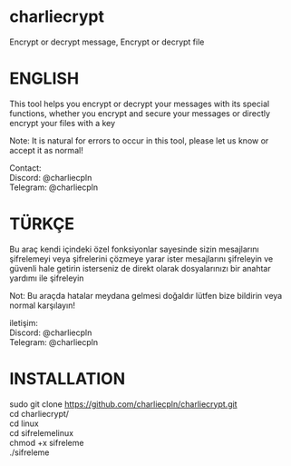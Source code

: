 # charliecrypt
Encrypt or decrypt message, Encrypt or decrypt file  

# ENGLISH
This tool helps you encrypt or decrypt your messages with its special functions, whether you encrypt and secure your messages or directly encrypt your files with a key  

Note: It is natural for errors to occur in this tool, please let us know or accept it as normal!  

Contact:  
  Discord: @charliecpln  
  Telegram: @charliecpln  

# TÜRKÇE
Bu araç kendi içindeki özel fonksiyonlar sayesinde sizin mesajlarını şifrelemeyi veya şifrelerini çözmeye yarar ister mesajlarını şifreleyin ve güvenli hale getirin isterseniz de direkt olarak dosyalarınızı bir anahtar yardımı ile şifreleyin  

Not: Bu araçda hatalar meydana gelmesi doğaldır lütfen bize bildirin veya normal karşılayın!  

iletişim:  
  Discord: @charliecpln  
  Telegram: @charliecpln  

# INSTALLATION

sudo git clone https://github.com/charliecpln/charliecrypt.git  
cd charliecrypt/  
cd linux  
cd sifrelemelinux  
chmod +x sifreleme  
./sifreleme  
